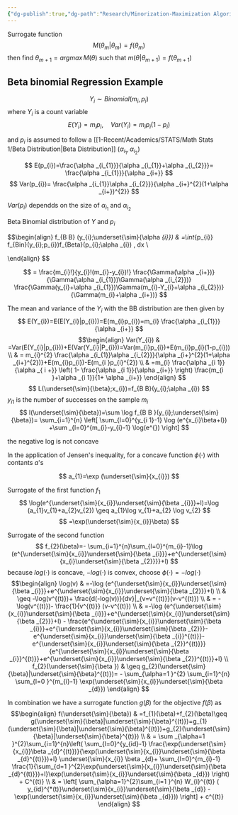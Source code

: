 ```yaml
---
{"dg-publish":true,"dg-path":"Research/Minorization-Maximization Algorithm.md","permalink":"/research/minorization-maximization-algorithm/","created":"2025-06-03T18:32:39.445-04:00","updated":"2025-07-07T17:32:53.509-04:00"}
---
```




Surrogate function
$$
M(\theta _{m}|\theta _{m})=f(\theta _{m})
$$
then find $\theta _{m+1}=argmax\, M(\theta)$ such that $m(\theta|\theta _{m+1})=f(\theta _{m+1})$

## Beta binomial Regression Example

$$
Y_{i} \sim Binomial(m_{i},p _{i})
$$
where $Y_{i}$ is a count variable  
$$
E(Y_{i})=m_{i}p_{i}, \quad Var(Y_{i})=m_{i}p_{i}(1-p_{i})
$$

and $p _{i}$ is assumed to follow a [[1-Recent/Academics/STATS/Math Stats 1/Beta Distribution\|Beta Distribution]] $(\alpha _{i_{1}},\alpha _{i_{2}})$

$$
E(p_{i})=\frac{\alpha _{i_{1}}}{\alpha _{i_{1}}+\alpha _{i_{2}}}= \frac{\alpha _{i_{1}}}{\alpha _{i+}}
$$
$$
Var(p_{i})= \frac{\alpha _{i_{1}}\alpha _{i_{2}}}{\alpha _{i+}^{2}(1+\alpha _{i+})^{2}}
$$

$Var(p_{i})$ dependds on the size of $\alpha _{i_{1}}$ and $\alpha _{i_{2}}$

Beta Binomial distribution of $Y$ and $p_{i}$

$$\begin{align}
f_{B B} (y_{i};\underset{\sim}{\alpha _{i}}) & =\int_{p_{i}} f_{Bin}(y_{i};p_{i})f_{Beta}(p_{i};\alpha _{i}) \, dx \\

\end{align} 
$$

$$
= \frac{m_{i}!}{y_{i}!(m_{i}-y_{i})!} \frac{\Gamma(\alpha _{i+})}{\Gamma(\alpha _{i_{1}})\Gamma(\alpha _{i_{2}})} \frac{\Gamma(y_{i}+\alpha _{i_{1}})\Gamma(m_{i}-Y_{i}+\alpha _{i_{2}})}{\Gamma(m_{i}+\alpha _{i+})}
$$

The mean and variance of the $Y_{i}$ with the BB distribution are then given by
$$
E(Y_{i})=E(E(Y_{i}|p_{i}))=E(m_{i}p_{i})=m_{i} \frac{\alpha _{i_{1}}}{\alpha _{i+}}
$$
$$\begin{align}
Var(Y_{i}) & =Var(E(Y_{i}|p_{i}))+E(Var(Y_{i}|P_{i}))=Var(m_{i}p_{i})+E(m_{i}p_{i}(1-p_{i})) \\
 & = m_{i}^{2} \frac{\alpha _{i_{1}}\alpha _{i_{2}}}{\alpha _{i+}^{2}(1+\alpha _{i+}^{2})}+E(m_{i}p_{i})-E(m_{i }p_{i}^{2}) \\
 & =m_{i} \frac{\alpha _{i 1}}{\alpha _{ i +}} \left( 1- \frac{\alpha _{i 1}}{\alpha _{i+}} \right) \frac{m_{i }+\alpha _{i 1}}{1+ \alpha _{i+}}
\end{align}
$$
$$
L(\underset{\sim}{\beta};x_{i})=f_{B B}(y_{i};\alpha _{i})
$$
$y_{i 1}$ is the number of successes on the sample $m_{i}$
$$
l(\underset{\sim}{\beta})=\sum \log f_{B B }(y_{i};\underset{\sim}{\beta})= \sum_{i=1}^{n} \left[ \sum_{l=0}^{y_{i 1}-1} \log (e^{x_{i}\beta+l}) +\sum _{l=0}^{m_{i}-y_{i}-1} \log(e^{})  \right]
$$

the negative log is not concave

In the application of Jensen's inequality, for a concave function $\phi(\cdot)$ with contants $a$'s 

$$
a_{1}=\exp (\underset{\sim}{x_{i}})
$$

Surrogate of the first function $f_{1}$
$$
\log(e^{\underset{\sim}{x_{i}}\underset{\sim}{\beta _{i}}}+l)=\log (a_{1}v_{1}+a_{2}v_{2}) \geq a_{1}\log v_{1}+a_{2}  \log v_{2}
$$
$$
=\exp(\underset{\sim}{x_{i}}\beta)
$$

Surrogate of the second function 
$$
f_{2}(\beta)=- \sum_{i=1}^{n}\sum_{l=0}^{m_{i}-1}\log (e^{\underset{\sim}{x_{i}}\underset{\sim}{\beta _{i}}}+e^{\underset{\sim}{x_{i}\underset{\sim}{\beta _{2}}}}+l)
$$
because $log(\cdot)$ is concave, $-log(\cdot)$ is convex, choose $\phi(\cdot)=-log(\cdot)$
$$\begin{align}
\log(v) & =-\log (e^{\underset{\sim}{x_{i}}\underset{\sim}{\beta _{i}}}+e^{\underset{\sim}{x_{i}}\underset{\sim}{\beta _{2}}}+l) \\
 & \geq -\log(v^{(t)})+ \frac{d(-log(v))}{dv}|_{v=v^{(t)}}(v-v^{(t)}) \\
 & = -\log(v^{(t)})- \frac{1}{v^{(t)}} (v-v^{(t)}) \\
 & =-\log (e^{\underset{\sim}{x_{i}}\underset{\sim}{\beta _{i}}}+e^{\underset{\sim}{x_{i}}\underset{\sim}{\beta _{2}}}+l) - \frac{e^{\underset{\sim}{x_{i}}\underset{\sim}{\beta _{i}}}+e^{\underset{\sim}{x_{i}}\underset{\sim}{\beta _{2}}}-e^{\underset{\sim}{x_{i}}\underset{\sim}{\beta _{i}}^{(t)}}-e^{\underset{\sim}{x_{i}}\underset{\sim}{\beta _{2}}^{(t)}}}{e^{\underset{\sim}{x_{i}}\underset{\sim}{\beta _{i}}^{(t)}}+e^{\underset{\sim}{x_{i}}\underset{\sim}{\beta _{2}}^{(t)}}+l}  \\
f_{2}(\underset{\sim}{\beta })  & \geq g_{2}(\underset{\sim}{\beta}|\underset{\sim}{\beta}^{(t)})= - \sum_{\alpha=1 }^{2} \sum_{i=1}^{n} \sum_{l=0 }^{m_{i}-1} \exp(\underset{\sim}{x_{i}}\underset{\sim}{\beta _{d}})
\end{align}
$$

In combination we have a surrogate function $g(\beta)$ for the objective $f(\beta)$ as
$$\begin{align}
f(\underset{\sim}{\beta}) & =f_{1}(\beta)+f_{2}(\beta)\geq g(\underset{\sim}{\beta}|\underset{\sim}{\beta}^{(t)})=g_{1}(\underset{\sim}{\beta}|\underset{\sim}{\beta}^{(t)})+g_{2}(\underset{\sim}{\beta}|\underset{\sim}{\beta}^{(t)}) \\
 & = \sum _{\alpha=1 }^{2}\sum_{i=1}^{n}\left( \sum_{l=0}^{y_{id}-1} \frac{\exp(\underset{\sim}{x_{i}}\beta _{d}^{(t)})}{\exp(\underset{\sim}{x_{i}}\underset{\sim}{\beta _{d}^{(t)}})+l} \underset{\sim}{x_{i}} \beta _{d}+ \sum_{l=0}^{m_{i}-1} \frac{1}{\sum_{d=1 }^{2}\exp(\underset{\sim}{x_{i}}\underset{\sim}{\beta _{d}^{(t)}})+l}\exp(\underset{\sim}{x_{i}}\underset{\sim}{\beta _{d}}) \right) + C^{(t)} \\
 & = \left[ \sum_{\alpha=1}^{2}\sum_{i=1 }^{n} W_{i}^{(t)} ( y_{id}^{*(t)}\underset{\sim}{x_{i}}\underset{\sim}{\beta _{d}} - \exp(\underset{\sim}{x_{i}}\underset{\sim}{\beta _{d}})) \right] + c^{(t)}
\end{align}
$$


